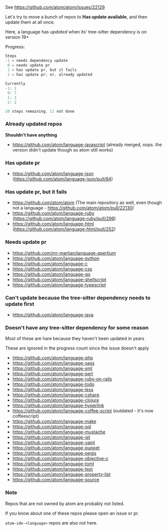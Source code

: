 See https://github.com/atom/atom/issues/22129

Let's try to move a bunch of repos to __Has update available__, and then update them at all once.

Here, a language has _updated_ when its' tree-sitter dependency is on version 19+

Progress:

```js
Steps
-1 = needs dependency update
 0 = needs update pr
 1 = has update pr, but it fails
 2 = has update pr; or, already updated
 
Currently
-1: 1
 0: 7
 1: 3
 2: 2

20 steps remaining, 11 not done
```

### Already updated repos

__Shouldn't have anything__

- https://github.com/atom/language-javascript (already merged, oops. the version didn't update though so atom still works)

### Has update pr

- https://github.com/atom/language-json (https://github.com/atom/language-json/pull/84)

### Has update pr, but it fails

- https://github.com/atom/atom (The main repository as well, even though not a language - https://github.com/atom/atom/pull/22130)
- https://github.com/atom/language-ruby (https://github.com/atom/language-ruby/pull/296)
- https://github.com/atom/language-html (https://github.com/atom/language-html/pull/252)

### Needs update pr

- https://github.com/mr-martian/language-apertium
- https://github.com/atom/language-python
- https://github.com/atom/language-c
- https://github.com/atom/language-css
- https://github.com/atom/language-go
- https://github.com/atom/language-shellscript
- https://github.com/atom/language-typescript

### Can't update because the tree-sitter dependency needs to update first

- https://github.com/atom/language-java

### Doesn't have any tree-sitter dependency for some reason

Most of these are hare because they haven't been updated in years

These are ignored in the progress count since the issue doesn't apply

- https://github.com/atom/language-php
- https://github.com/atom/language-sass
- https://github.com/atom/language-xml
- https://github.com/atom/language-perl
- https://github.com/atom/language-ruby-on-rails
- https://github.com/atom/language-todo
- https://github.com/atom/language-less
- https://github.com/atom/language-csharp
- https://github.com/atom/language-clojure
- https://github.com/atom/language-hyperlink
- https://github.com/atom/language-coffee-script (outdated - it's now coffeescript)
- https://github.com/atom/language-make
- https://github.com/atom/language-sql
- https://github.com/atom/language-mustache
- https://github.com/atom/language-git
- https://github.com/atom/language-yaml
- https://github.com/atom/language-puppet
- https://github.com/atom/language-pegjs
- https://github.com/atom/language-objective-c
- https://github.com/atom/language-toml
- https://github.com/atom/language-text
- https://github.com/atom/language-property-list
- https://github.com/atom/language-source

### Note

Repos that are not owned by atom are probably not listed.

If you know about one of these repos please open an issue or pr.

`atom-ide-<language>` repos are also not here.

